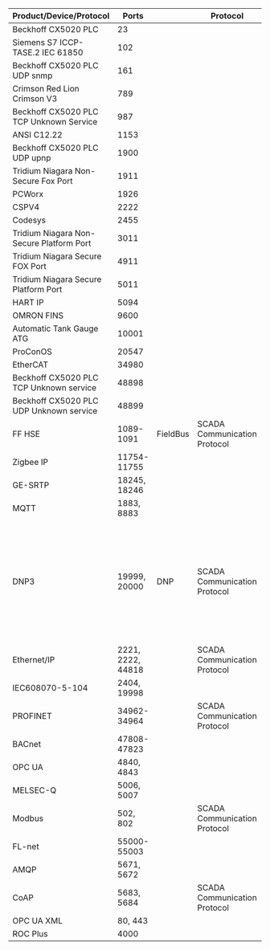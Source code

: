 | Product/Device/Protocol  | Ports | | Protocol | Details|
| ------------- | ------------- |------------- |------------- |------------- |
|Beckhoff CX5020 PLC | 23 |  |  | |
|Siemens S7 ICCP-TASE.2 IEC 61850 | 102 |  |  | |
|Beckhoff CX5020 PLC UDP snmp | 161 |  |  | |
|Crimson Red Lion Crimson V3 | 789 |  |  | |
|Beckhoff CX5020 PLC TCP Unknown Service | 987 |  |  | |
|ANSI C12.22 | 1153 |  |  | |
|Beckhoff CX5020 PLC UDP upnp | 1900 |  |  | |
|Tridium Niagara Non-Secure Fox Port | 1911 |  |  | |
|PCWorx | 1926 |  |  | |
|CSPV4 | 2222 |  |  | |
|Codesys | 2455 |  |  | |
|Tridium Niagara Non-Secure Platform Port | 3011 |  |  | |
|Tridium Niagara Secure FOX Port | 4911 |  |  | |
|Tridium Niagara Secure Platform Port | 5011 |  |  | |
|HART IP | 5094 |  |  | |
|OMRON FINS | 9600 |  |  | |
|Automatic Tank Gauge ATG | 10001 |  |  | |
|ProConOS | 20547 |  |  | |
|EtherCAT | 34980 |  |  | |
|Beckhoff CX5020 PLC TCP Unknown service | 48898 |  |  | |
|Beckhoff CX5020 PLC UDP Unknown service | 48899 |  |  | |
|FF HSE | 1089-1091 | FieldBus | SCADA Communication Protocol | |
|Zigbee IP | 11754-11755 |  |  | |
|GE-SRTP | 18245, 18246 |  |  | |
|MQTT | 1883, 8883 |  |  | |
|DNP3 | 19999, 20000 | DNP | SCADA Communication Protocol | The SCADA/ICS protocol DNP3 is commonly used among the electrical transmission industry. It usually uses port 20000|
|Ethernet/IP | 2221, 2222, 44818 |  | SCADA Communication Protocol | |
|IEC608070-5-104 | 2404, 19998 |  |  | |
|PROFINET | 34962-34964 |  | SCADA Communication Protocol | |
|BACnet | 47808-47823 |  |  | |
|OPC UA | 4840, 4843 |  |  | |
|MELSEC-Q | 5006, 5007 |  |  | |
|Modbus | 502, 802 |  | SCADA Communication Protocol | |
|FL-net | 55000-55003 |  |  | |
|AMQP | 5671, 5672 |  |  | |
|CoAP | 5683, 5684 |  | SCADA Communication Protocol | |
|OPC UA XML | 80, 443 |  |  | |
|ROC Plus | 4000 |  |  | |
